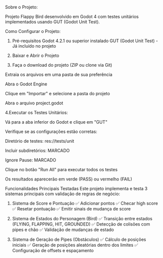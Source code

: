  Sobre o Projeto:
  
Projeto Flappy Bird desenvolvido em Godot 4 com testes unitários implementados usando GUT (Godot Unit Test).

 Como Configurar o Projeto:
1. Pré-requisitos
Godot 4.2.1 ou superior instalado
GUT (Godot Unit Test) - Já incluído no projeto

2. Baixar e Abrir o Projeto
   
3. Faça o download do projeto (ZIP ou clone via Git)

Extraia os arquivos em uma pasta de sua preferência

Abra o Godot Engine

Clique em "Importar" e selecione a pasta do projeto

Abra o arquivo project.godot

  4.Executar os Testes Unitários:
  
Vá para a aba inferior do Godot e clique em "GUT"

Verifique se as configurações estão corretas:

Diretório de testes: res://tests/unit

Incluir subdiretórios: MARCADO

Ignore Pause: MARCADO

Clique no botão "Run All" para executar todos os testes

Os resultados aparecerão em verde (PASS) ou vermelho (FAIL)

 Funcionalidades Principais Testadas
Este projeto implementa e testa 3 sistemas principais com validação de regras de negócio:

  1. Sistema de Score e Pontuação
✅ Adicionar pontos
✅ Checar high score
✅ Resetar pontuação
✅ Emitir sinais de mudança de score

  2. Sistema de Estados do Personagem (Bird)
✅ Transição entre estados (FLYING, FLAPPING, HIT, GROUNDED)
✅ Detecção de colisões com pipes e chão
✅ Validação de mudanças de estado

  3. Sistema de Geração de Pipes (Obstáculos)
✅ Cálculo de posições iniciais
✅ Geração de posições aleatórias dentro dos limites
✅ Configuração de offsets e espaçamento
